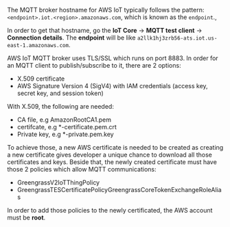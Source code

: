 The MQTT broker hostname for AWS IoT typically follows the pattern: ``<endpoint>.iot.<region>.amazonaws.com``, which is known as the ``endpoint``.,

In order to get that hostname, go the **IoT Core** -> **MQTT test client** -> **Connection details**. The **endpoint** will be like ``a2llk1hj3zrb56-ats.iot.us-east-1.amazonaws.com``.

AWS IoT MQTT broker uses TLS/SSL which runs on port 8883. In order for an MQTT client to publish/subscribe to it, there are 2 options: 
* X.509 certificate
* AWS Signature Version 4 (SigV4) with IAM credentials (access key, secret key, and session token) 

With X.509, the following are needed:
* CA file, e.g AmazonRootCA1.pem
* certifcate, e.g *-certificate.pem.crt 
* Private key, e.g *-private.pem.key

To achieve those, a new AWS certificate is needed to be created as creating a new certificate gives developer a unique chance to download all those certificates and keys. Beside that, the newly created certificate must have those 2 policies which allow MQTT communications:
* 	GreengrassV2IoTThingPolicy
* 	GreengrassTESCertificatePolicyGreengrassCoreTokenExchangeRoleAlias

In order to add those policies to the newly certificated, the AWS account must be **root**. 
